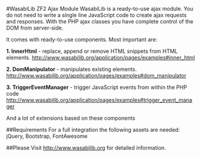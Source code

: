 #WasabiLib ZF2 Ajax Module
WasabiLib is a ready-to-use ajax module. 
You do not need to write a single line JavaScript code to create ajax requests and responses. 
With the PHP ajax classes you have complete control of the DOM from server-side. 


It comes with ready-to-use components. Most important are:

**1. InnerHtml** - replace, append or remove HTML snippets from HTML elements.  http://www.wasabilib.org/application/pages/examples#inner_html

**2. DomManipulator** - manipulates existing elements. http://www.wasabilib.org/application/pages/examples#dom_manipulator

**3. TriggerEventManager** - trigger JavaScript events from within the PHP code  http://www.wasabilib.org/application/pages/examples#trigger_event_manager

And a lot of extensions based on these components

##Requirements
For a full integration the following assets are needed:
jQuery, Bootstrap, FontAwesome




##Please Visit http://www.wasabilib.org for detailed information.
